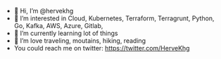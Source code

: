 - 👋 Hi, I’m @hervekhg
- 👀 I’m interested in Cloud, Kubernetes, Terraform, Terragrunt, Python, Go, Kafka, AWS, Azure, Gitlab,
- 🌱 I’m currently learning lot of things
- 💞️ I’m love traveling, moutains, hiking, reading 
- You could reach me on twitter:  https://twitter.com/HerveKhg

<!---
hervekhg/hervekhg is a ✨ special ✨ repository because its `README.md` (this file) appears on your GitHub profile.
You can click the Preview link to take a look at your changes.
--->
